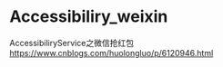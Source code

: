 # Accessibiliry_weixin
AccessibiliryService之微信抢红包
<a href="https://www.cnblogs.com/huolongluo/p/6120946.html">https://www.cnblogs.com/huolongluo/p/6120946.html</a>
